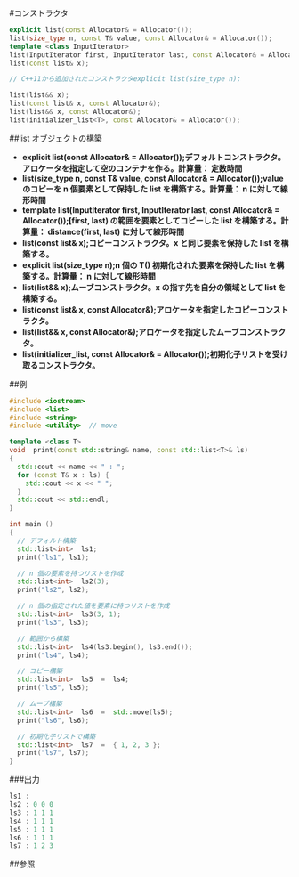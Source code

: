 #コンストラクタ
```cpp
explicit list(const Allocator& = Allocator());
list(size_type n, const T& value, const Allocator& = Allocator());
template <class InputIterator>
list(InputIterator first, InputIterator last, const Allocator& = Allocator());
list(const list& x);

// C++11から追加されたコンストラクタexplicit list(size_type n);

list(list&& x);
list(const list& x, const Allocator&);
list(list&& x, const Allocator&);
list(initializer_list<T>, const Allocator& = Allocator());
```

##list オブジェクトの構築

- <b>explicit list(const Allocator& = Allocator());デフォルトコンストラクタ。アロケータを指定して空のコンテナを作る。計算量： 定数時間</b>
- <b>list(size_type n, const T& value, const Allocator& = Allocator());value のコピーを n 個要素として保持した list を構築する。計算量： n に対して線形時間</b>
- <b>template <class InputIterator>list(InputIterator first, InputIterator last, const Allocator& = Allocator());[first, last) の範囲を要素としてコピーした list を構築する。計算量： distance(first, last) に対して線形時間</b>
- <b>list(const list& x);コピーコンストラクタ。x と同じ要素を保持した list を構築する。</b>
- <b>explicit list(size_type n);n 個の T() 初期化された要素を保持した list を構築する。計算量： n に対して線形時間</b>
- <b>list(list&& x);ムーブコンストラクタ。x の指す先を自分の領域として list を構築する。</b>
- <b>list(const list& x, const Allocator&);アロケータを指定したコピーコンストラクタ。</b>
- <b>list(list&& x, const Allocator&);アロケータを指定したムーブコンストラクタ。</b>
- <b>list(initializer_list<T>, const Allocator& = Allocator());初期化子リストを受け取るコンストラクタ。</b>


##例

```cpp
#include <iostream>
#include <list>
#include <string>
#include <utility>  // move

template <class T>
void  print(const std::string& name, const std::list<T>& ls)
{
  std::cout << name << " : ";
  for (const T& x : ls) {
    std::cout << x << " ";
  }
  std::cout << std::endl;
}

int main ()
{
  // デフォルト構築
  std::list<int>  ls1;
  print("ls1", ls1);

  // n 個の要素を持つリストを作成
  std::list<int>  ls2(3);
  print("ls2", ls2);

  // n 個の指定された値を要素に持つリストを作成
  std::list<int>  ls3(3, 1);
  print("ls3", ls3);

  // 範囲から構築
  std::list<int>  ls4(ls3.begin(), ls3.end());
  print("ls4", ls4);

  // コピー構築
  std::list<int>  ls5  =  ls4;
  print("ls5", ls5);

  // ムーブ構築
  std::list<int>  ls6  =  std::move(ls5);
  print("ls6", ls6);

  // 初期化子リストで構築
  std::list<int>  ls7  =  { 1, 2, 3 };
  print("ls7", ls7);
}
```

###出力

```cpp
ls1 : 
ls2 : 0 0 0 
ls3 : 1 1 1 
ls4 : 1 1 1 
ls5 : 1 1 1 
ls6 : 1 1 1 
ls7 : 1 2 3 
```

##参照


